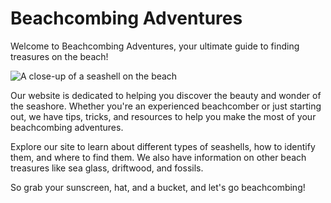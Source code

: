 <!--font:Poppins-->

# Beachcombing Adventures

Welcome to Beachcombing Adventures, your ultimate guide to finding treasures on the beach! 

![A close-up of a seashell on the beach](seashell.jpg)

Our website is dedicated to helping you discover the beauty and wonder of the seashore. Whether you're an experienced beachcomber or just starting out, we have tips, tricks, and resources to help you make the most of your beachcombing adventures.

Explore our site to learn about different types of seashells, how to identify them, and where to find them. We also have information on other beach treasures like sea glass, driftwood, and fossils.

So grab your sunscreen, hat, and a bucket, and let's go beachcombing!

<!--

Write me markdown content of website with wallpaper:

"A close-up of a seashell on the beach"

The header of the page should not be copy of the text but rather a real content of the website which is using this wallpaper.


---


# Beachcombing Adventures

Welcome to Beachcombing Adventures, your ultimate guide to finding treasures on the beach! 

![A close-up of a seashell on the beach](seashell.jpg)

Our website is dedicated to helping you discover the beauty and wonder of the seashore. Whether you're an experienced beachcomber or just starting out, we have tips, tricks, and resources to help you make the most of your beachcombing adventures.

Explore our site to learn about different types of seashells, how to identify them, and where to find them. We also have information on other beach treasures like sea glass, driftwood, and fossils.

So grab your sunscreen, hat, and a bucket, and let's go beachcombing!


---


Write me a Google font which is best fitting for the website.

Pick from the list:
- Cabin
- Montserrat
- Great Vibes
- Exo 2
- Alegreya
- Raleway
- Futura
- Lobster
- Cormorant Garamond
- Barlow Condensed
- Creepster
- IBM Plex Sans
- Inter
- Dancing Script
- Cinzel Decorative
- Roboto
- Playfair Display
- Orbitron
- Poppins
- Open Sans
- Lato
- Cinzel


Write just the font name nothing else.


---


Poppins

-->
